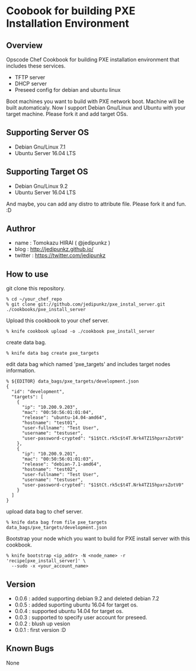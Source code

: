 Coobook for building PXE Installation Environment
==================

Overview
----

Opscode Chef Cookbook for building PXE installation environment that includes these services.

* TFTP server
* DHCP server
* Preseed config for debian and ubuntu linux

Boot machines you want to build with PXE network boot. Machine will be built automaticaly.
Now I support Debian Gnu/Linux and Ubuntu with your target machine. Please fork it and add target OSs.


Supporting Server OS
----

* Debian Gnu/Linux 7.1
* Ubuntu Server 16.04 LTS

Supporting Target OS
----

* Debian Gnu/Linux 9.2
* Ubuntu Server 16.04 LTS

And maybe, you can add any distro to attribute file. Please fork it and fun. :D

Authror
----

* name : Tomokazu HIRAI ( @jedipunkz )
* blog : http://jedipunkz.github.io/
* twitter : https://twitter.com/jedipunkz


How to use
----

git clone this repository.

    % cd ~/your_chef_repo
    % git clone git://github.com/jedipunkz/pxe_instal_server.git ./cookbooks/pxe_install_server

Upload this cookbook to your chef server.

    % knife cookbook upload -o ./cookbook pxe_install_server

create data bag.

    % knife data bag create pxe_targets

edit data bag which named 'pxe_targets' and includes target nodes information.

    % ${EDITOR} data_bags/pxe_targets/development.json
    {
      "id": "development",
      "targets": [
        {
          "ip": "10.200.9.203",
          "mac": "00:50:56:01:01:04",
          "release": "ubuntu-14.04-amd64",
          "hostname": "test01",
          "user-fullname": "Test User",
          "username": "testuser",
          "user-password-crypted": "$1$tCt.rk5c$t4T.Nrk4TZ15hpxrsZotV0"          
        },
        {
          "ip": "10.200.9.201",
          "mac": "00:50:56:01:01:03",
          "release": "debian-7.1-amd64",
          "hostname": "test02",
          "user-fullname": "Test User",
          "username": "testuser",
          "user-password-crypted": "$1$tCt.rk5c$t4T.Nrk4TZ15hpxrsZotV0"
        }
      ]
    }

upload data bag to chef server.

    % knife data bag from file pxe_targets data_bags/pxe_targets/development.json

Bootstrap your node which you want to build for PXE install server with this
cookbook.

    % knife bootstrap <ip_addr> -N <node_name> -r 'recipe[pxe_install_server]' \
      --sudo -x <your_account_name>

Version
----

* 0.0.6 : added supporting debian 9.2 and deleted debian 7.2
* 0.0.5 : added suporting ubuntu 16.04 for target os.
* 0.0.4 : supported ubuntu 14.04 for target os.
* 0.0.3 : supported to specify user account for preseed.
* 0.0.2 : blush up vesion
* 0.0.1 : first version :D

Known Bugs
----

None
